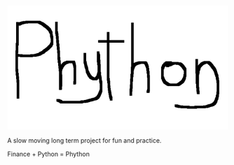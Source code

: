 <p align="center">
  <img src="https://github.com/nickeisenberg/Phython/blob/master/logo.png" />
</p>

A slow moving long term project for fun and practice. 

Finance + Python = Phython 

